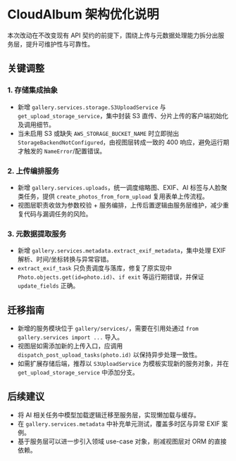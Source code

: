 # CloudAlbum 架构优化说明

本次改动在不改变现有 API 契约的前提下，围绕上传与元数据处理能力拆分出服务层，提升可维护性与可靠性。

## 关键调整

### 1. 存储集成抽象
- 新增 `gallery.services.storage.S3UploadService` 与 `get_upload_storage_service`，集中封装 S3 直传、分片上传的客户端初始化及调用细节。
- 当未启用 S3 或缺失 `AWS_STORAGE_BUCKET_NAME` 时立即抛出 `StorageBackendNotConfigured`，由视图层转成一致的 400 响应，避免运行期才触发的 `NameError`/配置错误。

### 2. 上传编排服务
- 新增 `gallery.services.uploads`，统一调度缩略图、EXIF、AI 标签与人脸聚类任务，提供 `create_photos_from_form_upload` 复用表单上传流程。
- 视图层职责收敛为参数校验 + 服务编排，上传后置逻辑由服务层维护，减少重复代码与漏调任务的风险。

### 3. 元数据提取服务
- 新增 `gallery.services.metadata.extract_exif_metadata`，集中处理 EXIF 解析、时间/坐标转换与异常容错。
- `extract_exif_task` 只负责调度与落库，修复了原实现中 `Photo.objects.get(id=photo.id)`、`if exit` 等运行期错误，并保证 `update_fields` 正确。

## 迁移指南

- 新增的服务模块位于 `gallery/services/`，需要在引用处通过 `from gallery.services import ...` 导入。
- 视图层如需添加新的上传入口，应调用 `dispatch_post_upload_tasks(photo.id)` 以保持异步处理一致性。
- 如需扩展存储后端，推荐以 `S3UploadService` 为模板实现新的服务对象，并在 `get_upload_storage_service` 中添加分支。

## 后续建议

- 将 AI 相关任务中模型加载逻辑迁移至服务层，实现懒加载与缓存。
- 在 `gallery.services.metadata` 中补充单元测试，覆盖多时区与异常 EXIF 案例。
- 基于服务层可以进一步引入领域 use-case 对象，削减视图层对 ORM 的直接依赖。
